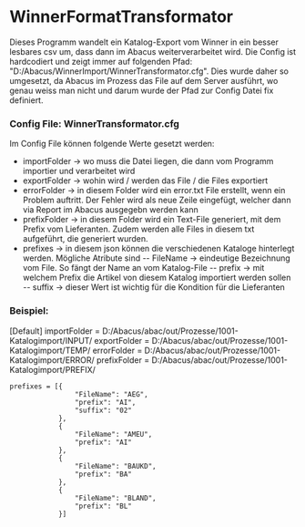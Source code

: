# WinnerFormatTransformator
Dieses Programm wandelt ein Katalog-Export vom Winner in ein besser lesbares csv um, dass dann im Abacus weiterverarbeitet wird.
Die Config ist hardcodiert und zeigt immer auf folgenden Pfad: "D:/Abacus/WinnerImport/WinnerTransformator.cfg". Dies wurde daher so umgesetzt,
da Abacus im Prozess das File auf dem Server ausführt, wo genau weiss man nicht und darum wurde der Pfad zur Config Datei fix definiert.

### Config File: WinnerTransformator.cfg
Im Config File können folgende Werte gesetzt werden:
- importFolder -> wo muss die Datei liegen, die dann vom Programm importier und verarbeitet wird
- exportFolder -> wohin wird / werden das File / die Files exportiert
- errorFolder -> in diesem Folder wird ein error.txt File erstellt, wenn ein Problem auftritt. Der Fehler wird als neue Zeile eingefügt, welcher dann via Report im Abacus ausgegebn werden kann
- prefixFolder -> in diesem Folder wird ein Text-File generiert, mit dem Prefix vom Lieferanten. Zudem werden alle Files in diesem txt aufgeführt, die generiert wurden. 
- prefixes -> in diesem json können die verschiedenen Kataloge hinterlegt werden. Mögliche Atribute sind
-- FileName -> eindeutige Bezeichnung vom File. So fängt der Name an vom Katalog-File
-- prefix -> mit welchem Prefix die Artikel von diesem Katalog importiert werden sollen
-- suffix -> dieser Wert ist wichtig für die Kondition für die Lieferanten


### Beispiel:

[Default]
importFolder = D:/Abacus/abac/out/Prozesse/1001-Katalogimport/INPUT/
exportFolder = D:/Abacus/abac/out/Prozesse/1001-Katalogimport/TEMP/
errorFolder = D:/Abacus/abac/out/Prozesse/1001-Katalogimport/ERROR/
prefixFolder = D:/Abacus/abac/out/Prozesse/1001-Katalogimport/PREFIX/

```
prefixes = [{
                "FileName": "AEG",
                "prefix": "AI",
                "suffix": "02"
            },
            {
                "FileName": "AMEU",
                "prefix": "AI"
            },
            {
                "FileName": "BAUKD",
                "prefix": "BA"
            },
            {
                "FileName": "BLAND",
                "prefix": "BL"
            }]
```
